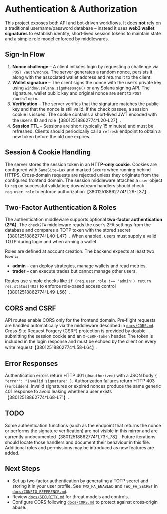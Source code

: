 # Authentication & Authorization

This project exposes both API and bot‑driven workflows.  It does **not** rely on a traditional username/password database – instead it uses **web3 wallet signatures** to establish identity, short‑lived session tokens to maintain state and a simple role model enforced by middlewares.

## Sign‑In Flow

1. **Nonce challenge** – A client initiates login by requesting a challenge via `POST /auth/nonce`.  The server generates a random nonce, persists it along with the associated wallet address and returns it to the client.
2. **Wallet signature** – The client signs the nonce with the user’s private key using `window.solana.signMessage()` or any Solana signing API.  The signature, wallet public key and original nonce are sent to `POST /auth/login`.
3. **Verification** – The server verifies that the signature matches the public key and that the nonce is still valid.  If the check passes, a session cookie is issued.  The cookie contains a short‑lived JWT encoded with the user’s ID and role【38012518862774†L20-L27】.
4. **Session TTL** – Sessions are short (typically 15 minutes) and must be refreshed.  Clients should periodically call a `refresh` endpoint to obtain a new token before the old one expires.

## Session & Cookie Handling

The server stores the session token in an **HTTP‑only cookie**.  Cookies are configured with `SameSite=Lax` and marked `Secure` when running behind HTTPS.  Cross‑domain requests are rejected unless they originate from the configured frontend domain.  The session middleware attaches a `user` object to `req` on successful validation; downstream handlers should check `req.user.role` to enforce authorization【38012518862774†L29-L37】.

## Two‑Factor Authentication & Roles

The authentication middleware supports optional **two‑factor authentication (2FA)**.  The `check2FA` middleware reads the user’s 2FA settings from the database and compares a TOTP token with the stored secret【38012518862774†L40-L47】.  When enabled, users must supply a valid TOTP during login and when arming a wallet.

Roles are defined at account creation.  The backend expects at least two levels:

* **admin** – can deploy strategies, manage wallets and read metrics.
* **trader** – can execute trades but cannot manage other users.

Routes use simple checks like `if (req.user.role !== 'admin') return res.status(403)` to enforce role‑based access control【38012518862774†L49-L56】.

## CORS and CSRF

API routes enable CORS only for the frontend domain.  Pre‑flight requests are handled automatically via the middleware described in [`docs/CORS.md`](CORS.md).  Cross‑Site Request Forgery (CSRF) protection is provided by double submitting the session cookie and an `X-CSRF-Token` header.  The token is included in the login response and must be echoed by the client on every write request【38012518862774†L58-L64】.

## Error Responses

Authentication errors return HTTP 401 (`Unauthorized`) with a JSON body `{ "error": "Invalid signature" }`.  Authorization failures return HTTP 403 (`Forbidden`).  Invalid signatures or expired nonces produce the same generic 401 response to avoid leaking whether a user exists【38012518862774†L68-L71】.

## TODO

Some authentication functions (such as the endpoint that returns the nonce or performs the signature verification) are not visible in this mirror and are currently undocumented【38012518862774†L73-L78】.  Future iterations should locate those handlers and document their behaviour in this file.  Additional roles and permissions may be introduced as new features are added.

## Next Steps

* Set up two‑factor authentication by generating a TOTP secret and storing it in your user profile.  See `TWO_FA_ENABLED` and `TWO_FA_SECRET` in [`docs/CONFIG_REFERENCE.md`](CONFIG_REFERENCE.md).
* Review [`docs/SECURITY.md`](SECURITY.md) for threat models and controls.
* Configure CORS following [`docs/CORS.md`](CORS.md) to protect against cross‑origin abuse.
